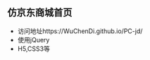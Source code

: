 <h2>仿京东商城首页</h2>

<ul>
  
  <li>访问地址https://WuChenDi.github.io/PC-jd/</li>
  <li>使用jQuery</li>
  <li>H5,CSS3等</li>
</ul>
